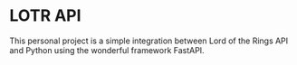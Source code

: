 # LOTR API

This personal project is a simple integration between Lord of the Rings API and Python using the wonderful framework FastAPI.
